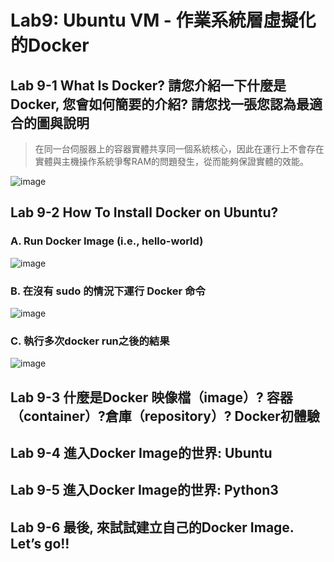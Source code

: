 # Lab9: Ubuntu VM -  作業系統層虛擬化的Docker

## Lab 9-1 What Is Docker? 請您介紹一下什麼是Docker, 您會如何簡要的介紹? 請您找一張您認為最適合的圖與說明

> 在同一台伺服器上的容器實體共享同一個系統核心，因此在運行上不會存在實體與主機操作系統爭奪RAM的問題發生，從而能夠保證實體的效能。

![image](https://user-images.githubusercontent.com/89304181/178129234-02b77097-283d-46fa-9595-026d8926900e.png)


## Lab 9-2 How To Install Docker on Ubuntu?

### A. Run Docker Image (i.e., hello-world)

![image](https://user-images.githubusercontent.com/89304181/178129300-ee1fe766-5d6b-492c-bddf-d558f9f60344.png)

### B. 在沒有 sudo 的情況下運行 Docker 命令

![image](https://user-images.githubusercontent.com/89304181/178129420-d09042b3-2b82-4773-b528-a0600663e320.png)


### C. 執行多次docker run之後的結果
 
![image](https://user-images.githubusercontent.com/89304181/178129425-4200ccdd-1b63-4e9a-b23c-6f67a0512b07.png)

## Lab 9-3 什麼是Docker 映像檔（image）? 容器（container）?倉庫（repository）? Docker初體驗



## Lab 9-4 進入Docker Image的世界: Ubuntu 



## Lab 9-5 進入Docker Image的世界: Python3



## Lab 9-6 最後, 來試試建立自己的Docker Image. Let’s go!!
